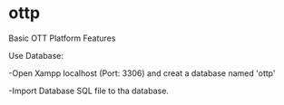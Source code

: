 # ottp
Basic OTT Platform Features


Use Database:

-Open Xampp localhost (Port: 3306) and creat a database named 'ottp'

-Import Database SQL file to tha database.
